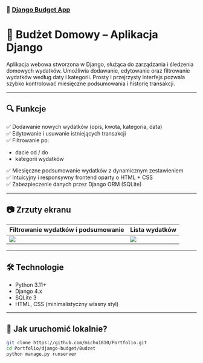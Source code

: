 ### 💸 [Django Budget App](./Budzet)
# 💸 Budżet Domowy – Aplikacja Django

Aplikacja webowa stworzona w Django, służąca do zarządzania i śledzenia domowych wydatków. Umożliwia dodawanie, edytowanie oraz filtrowanie wydatków według daty i kategorii. Prosty i przejrzysty interfejs pozwala szybko kontrolować miesięczne podsumowania i historię transakcji.

---

## 🔍 Funkcje

✅ Dodawanie nowych wydatków (opis, kwota, kategoria, data)  
✅ Edytowanie i usuwanie istniejących transakcji  
✅ Filtrowanie po:
- dacie od / do  
- kategorii wydatków

✅ Miesięczne podsumowanie wydatków z dynamicznym zestawieniem  
✅ Intuicyjny i responsywny frontend oparty o HTML + CSS  
✅ Zabezpieczenie danych przez Django ORM (SQLite)

---

## 📷 Zrzuty ekranu

| Filtrowanie wydatków i podsumowanie | Lista wydatków |
|-------------------------------------|----------------|
| ![](../screens/screen1.png)        | ![](../screens/screen2.png) |

---

## 🛠️ Technologie

- Python 3.11+
- Django 4.x
- SQLite 3
- HTML, CSS (minimalistyczny własny styl)

---

## 🚀 Jak uruchomić lokalnie?

```bash
git clone https://github.com/michu1810/Portfolio.git
cd Portfolio/django-budget/Budzet
python manage.py runserver


